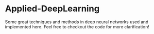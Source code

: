 # Applied-DeepLearning

Some great techniques and methods in deep neural networks used and implemented here. Feel free to checkout the code for more clarification!
